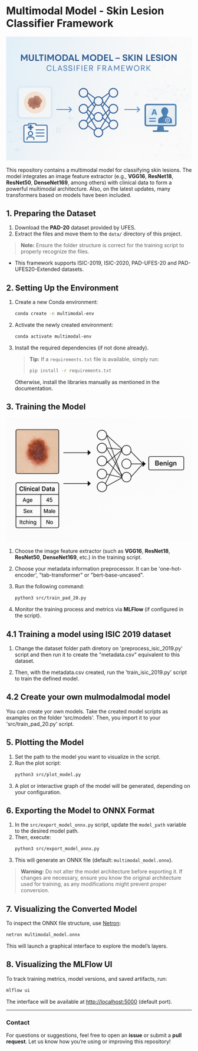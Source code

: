 # Multimodal Model - Skin Lesion Classifier Framework

![Multimodal Model for Skin Lesion Recognition](./images/multimodal_model_representation.png)

This repository contains a multimodal model for classifying skin lesions. The model integrates an image feature extractor (e.g., **VGG16**, **ResNet18**, **ResNet50**, **DenseNet169**, among others) with clinical data to form a powerful multimodal architecture. Also, on the latest updates, many transformers based on models have been included.

## 1. Preparing the Dataset

1. Download the **PAD-20** dataset provided by UFES.
2. Extract the files and move them to the `data/` directory of this project.

> **Note:** Ensure the folder structure is correct for the training script to properly recognize the files.

* This framework supports ISIC-2019, ISIC-2020, PAD-UFES-20 and PAD-UFES20-Extended datasets.

## 2. Setting Up the Environment

1. Create a new Conda environment:  
   ```bash
   conda create -n multimodal-env
   ```
2. Activate the newly created environment:  
   ```bash
   conda activate multimodal-env
   ```
3. Install the required dependencies (if not done already).  
   > **Tip:** If a `requirements.txt` file is available, simply run:  
   > ```bash
   > pip install -r requirements.txt
   > ```
   Otherwise, install the libraries manually as mentioned in the documentation.

## 3. Training the Model

![Illustration of Multimodal Model - Using image and metadata](./images/multimodal_model_representation_representation.png)


1. Choose the image feature extractor (such as **VGG16**, **ResNet18**, **ResNet50**, **DenseNet169**, etc.) in the training script.
2. Choose your metadata information preprocessor. It can be 'one-hot-encoder', "tab-transformer" or "bert-base-uncased". 

3. Run the following command:  
   ```bash
   python3 src/train_pad_20.py

   ```
4. Monitor the training process and metrics via **MLFlow** (if configured in the script).

## 4.1 Training a model using ISIC 2019 dataset

1. Change the dataset folder path diretory on 'preprocess_isic_2019.py' script and then run it to create the "metadata.csv" equivalent to this dataset.

2. Then, with the metadata.csv created, run the 'train_isic_2019.py' script to train the defined model.

## 4.2 Create your own mulmodalmodal model

You can create yor own models. Take the created model scripts as examples on the folder 'src/models'. Then, you import it to your 'src/train_pad_20.py' script.


## 5. Plotting the Model

1. Set the path to the model you want to visualize in the script.
2. Run the plot script:  
   ```bash
   python3 src/plot_model.py
   ```
3. A plot or interactive graph of the model will be generated, depending on your configuration.

## 6. Exporting the Model to ONNX Format

1. In the `src/export_model_onnx.py` script, update the `model_path` variable to the desired model path.
2. Then, execute:  
   ```bash
   python3 src/export_model_onnx.py
   ```
3. This will generate an ONNX file (default: `multimodal_model.onnx`).

> **Warning:** Do not alter the model architecture before exporting it. If changes are necessary, ensure you know the original architecture used for training, as any modifications might prevent proper conversion.

## 7. Visualizing the Converted Model

To inspect the ONNX file structure, use [Netron](https://netron.app/):  
```bash
netron multimodal_model.onnx
```
This will launch a graphical interface to explore the model’s layers.

## 8. Visualizing the MLFlow UI

To track training metrics, model versions, and saved artifacts, run:  
```bash
mlflow ui
```
The interface will be available at [http://localhost:5000](http://localhost:5000) (default port).

---

### Contact

For questions or suggestions, feel free to open an **issue** or submit a **pull request**. Let us know how you’re using or improving this repository!